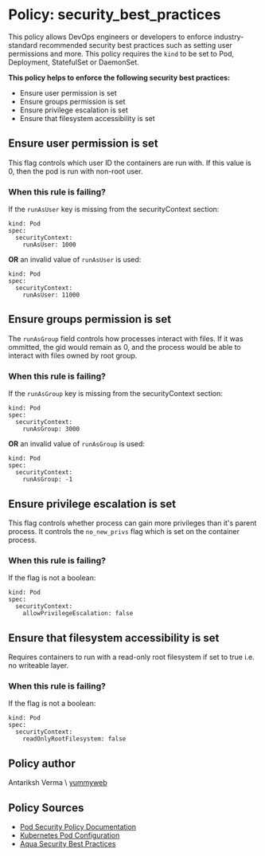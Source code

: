 # Policy: security_best_practices
This policy allows DevOps engineers or developers to enforce industry-standard recommended security
best practices such as setting user permissions and more. This policy requires the `kind`
to be set to Pod, Deployment, StatefulSet or DaemonSet.

__This policy helps to enforce the following security best practices:__
* Ensure user permission is set
* Ensure groups permission is set
* Ensure privilege escalation is set
* Ensure that filesystem accessibility is set

## Ensure user permission is set
This flag controls which user ID the containers are run with. If this value is 0, then
the pod is run with non-root user.

### When this rule is failing?
If the `runAsUser` key is missing from the securityContext section:  
```
kind: Pod
spec:
  securityContext:
    runAsUser: 1000
```

__OR__ an invalid value of `runAsUser` is used:
```
kind: Pod
spec:
  securityContext:
    runAsUser: 11000
```

## Ensure groups permission is set
The `runAsGroup` field controls how processes interact with files. If it was ommitted,
the gid would remain as 0, and the process would be able to interact with files owned
by root group.

### When this rule is failing?
If the `runAsGroup` key is missing from the securityContext section:  
```
kind: Pod
spec:
  securityContext:
    runAsGroup: 3000
```

__OR__ an invalid value of `runAsGroup` is used:
```
kind: Pod
spec:
  securityContext:
    runAsGroup: -1
```

## Ensure privilege escalation is set
This flag controls whether process can gain more privileges than it's parent process.
It controls the `no_new_privs` flag which is set on the container process.

### When this rule is failing?
If the flag is not a boolean: 
```
kind: Pod
spec:
  securityContext:
    allowPrivilegeEscalation: false
```

## Ensure that filesystem accessibility is set
Requires containers to run with a read-only root filesystem if set to true i.e. no
writeable layer.

### When this rule is failing?
If the flag is not a boolean:
```
kind: Pod
spec:
  securityContext:
    readOnlyRootFilesystem: false
```

## Policy author
Antariksh Verma \\ [yummyweb](https://github.com/yummyweb)

## Policy Sources
- [Pod Security Policy Documentation](https://kubernetes.io/docs/concepts/policy/pod-security-policy/)
- [Kubernetes Pod Configuration](https://kubernetes.io/docs/tasks/configure-pod-container/security-context/)
- [Aqua Security Best Practices](https://www.aquasec.com/cloud-native-academy/kubernetes-in-production/kubernetes-security-best-practices-10-steps-to-securing-k8s/)
